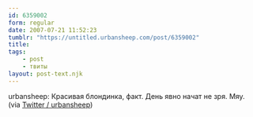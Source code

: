 ```yaml
---
id: 6359002
form: regular
date: 2007-07-21 11:52:23
tumblr: "https://untitled.urbansheep.com/post/6359002"
title:
tags:
    - post
    - твиты
layout: post-text.njk
---
```


<p>urbansheep: Красивая блондинка, факт. День явно начат не зря. Мяу. (via <a href="http://twitter.com/urbansheep/statuses/160826902">Twitter / urbansheep</a>)</p>

